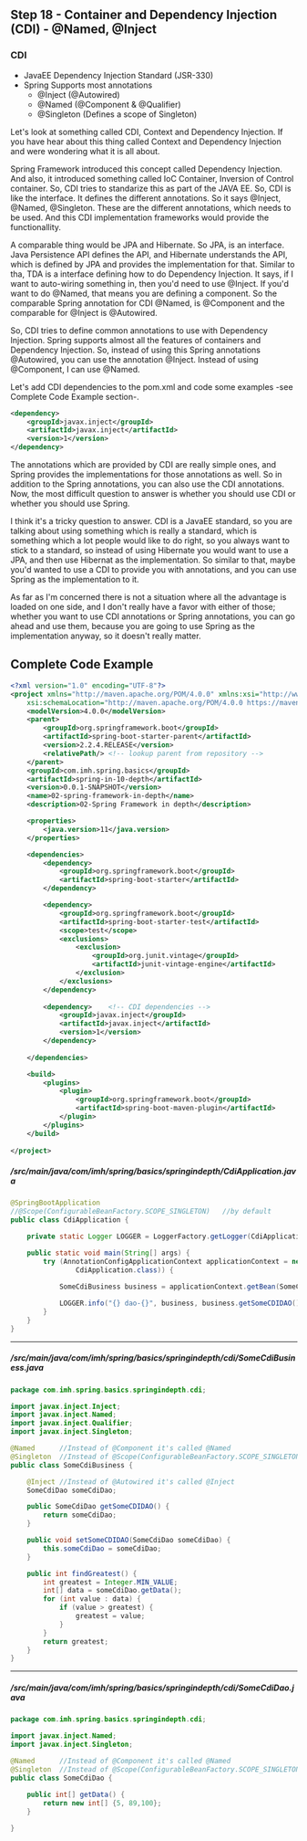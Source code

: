 ## Step 18 - Container and Dependency Injection (CDI) - @Named, @Inject

### CDI

* JavaEE Dependency Injection Standard (JSR-330)
* Spring Supports most annotations
	* @Inject (@Autowired)
	* @Named (@Component & @Qualifier)
	* @Singleton (Defines a scope of Singleton)

Let's look at something called CDI, Context and Dependency Injection. If you have hear about this thing called Context and Dependency Injection and were wondering what it is all about.

Spring Framework introduced  this concept called Dependency Injection. And also,  it introduced something called IoC Container, Inversion of Control container. So, CDI tries to  standarize this as part of the JAVA EE. So, CDI is like the interface. It defines the different annotations. So it says @Inject, @Named, @Singleton. These are the different annotations, which needs to be used. And this CDI implementation frameworks would provide the functionallity.

A comparable thing would be JPA and Hibernate. So JPA, is an interface. Java Persistence API defines the API, and Hibernate understands the API, which is defined by JPA and provides the implementation for that.  Similar to tha, TDA is a interface defining how to do Dependency Injection. It says, if I want to auto-wiring something in, then you'd need to use @Inject. If you'd want to do @Named, that means you are defining a component.  So the comparable Spring annotation for CDI @Named, is @Component and the comparable for @Inject is @Autowired.

So, CDI tries to define common annotations to use with Dependency Injection. Spring supports almost all the features of containers and Dependency Injection. So, instead of using this Spring annotations @Autowired, you can use the annotation @Inject. Instead of using @Component, I can use @Named.

Let's add CDI dependencies to the pom.xml and code some examples -see Complete Code Example section-. 

```xml
<dependency>
	<groupId>javax.inject</groupId>
	<artifactId>javax.inject</artifactId>
	<version>1</version>
</dependency>
```
The annotations which are provided by CDI are really simple ones, and Spring provides the implementations for those annotations as well. So in addition to the Spring annotations, you can also use the CDI annotations. Now, the most difficult question to answer is whether you should use CDI or whether you should use Spring. 

I think it's a tricky question to answer. CDI is a JavaEE standard, so you are talking about using something which is really a standard, which is something which a lot people would like to do right, so you always want to stick to a standard, so instead of using Hibernate you would want to use a JPA, and then use Hibernat as the implementation. So similar to that, maybe you'd wanted to use a CDI to provide you with annotations, and you can use Spring as the implementation to it. 

As far as I'm concerned there is not a situation where all the advantage is loaded on one side, and I don't really have a favor with either of those; whether you want to use CDI annotations or Spring annotations, you can go ahead and use them, because you are going to use Spring as the implementation anyway, so it doesn't really matter.


## Complete Code Example

```xml
<?xml version="1.0" encoding="UTF-8"?>
<project xmlns="http://maven.apache.org/POM/4.0.0" xmlns:xsi="http://www.w3.org/2001/XMLSchema-instance"
	xsi:schemaLocation="http://maven.apache.org/POM/4.0.0 https://maven.apache.org/xsd/maven-4.0.0.xsd">
	<modelVersion>4.0.0</modelVersion>
	<parent>
		<groupId>org.springframework.boot</groupId>
		<artifactId>spring-boot-starter-parent</artifactId>
		<version>2.2.4.RELEASE</version>
		<relativePath/> <!-- lookup parent from repository -->
	</parent>
	<groupId>com.imh.spring.basics</groupId>
	<artifactId>spring-in-10-depth</artifactId>
	<version>0.0.1-SNAPSHOT</version>
	<name>02-spring-framework-in-depth</name>
	<description>02-Spring Framework in depth</description>

	<properties>
		<java.version>11</java.version>
	</properties>

	<dependencies>
		<dependency>
			<groupId>org.springframework.boot</groupId>
			<artifactId>spring-boot-starter</artifactId>
		</dependency>

		<dependency>
			<groupId>org.springframework.boot</groupId>
			<artifactId>spring-boot-starter-test</artifactId>
			<scope>test</scope>
			<exclusions>
				<exclusion>
					<groupId>org.junit.vintage</groupId>
					<artifactId>junit-vintage-engine</artifactId>
				</exclusion>
			</exclusions>
		</dependency>
		
		<dependency> 	<!-- CDI dependencies -->
			<groupId>javax.inject</groupId>
			<artifactId>javax.inject</artifactId>
			<version>1</version>
		</dependency>
		
	</dependencies>

	<build>
		<plugins>
			<plugin>
				<groupId>org.springframework.boot</groupId>
				<artifactId>spring-boot-maven-plugin</artifactId>
			</plugin>
		</plugins>
	</build>
	
</project>
```

##### /src/main/java/com/imh/spring/basics/springindepth/CdiApplication.java

```java
@SpringBootApplication
//@Scope(ConfigurableBeanFactory.SCOPE_SINGLETON)	//by default
public class CdiApplication {

	private static Logger LOGGER = LoggerFactory.getLogger(CdiApplication.class);

	public static void main(String[] args) {
		try (AnnotationConfigApplicationContext applicationContext = new AnnotationConfigApplicationContext(
				CdiApplication.class)) {
			
			SomeCdiBusiness business = applicationContext.getBean(SomeCdiBusiness.class);

			LOGGER.info("{} dao-{}", business, business.getSomeCDIDAO());
		}
	}
}
```
---

##### /src/main/java/com/imh/spring/basics/springindepth/cdi/SomeCdiBusiness.java

```java
package com.imh.spring.basics.springindepth.cdi;

import javax.inject.Inject;
import javax.inject.Named;
import javax.inject.Qualifier;
import javax.inject.Singleton;

@Named		//Instead of @Component it's called @Named
@Singleton	//Instead of @Scope(ConfigurableBeanFactory.SCOPE_SINGLETON) it's called @Singleton
public class SomeCdiBusiness {

	@Inject	//Instead of @Autowired it's called @Inject
	SomeCdiDao someCdiDao;

	public SomeCdiDao getSomeCDIDAO() {
		return someCdiDao;
	}

	public void setSomeCDIDAO(SomeCdiDao someCdiDao) {
		this.someCdiDao = someCdiDao;
	}

	public int findGreatest() {
		int greatest = Integer.MIN_VALUE;
		int[] data = someCdiDao.getData();
		for (int value : data) {
			if (value > greatest) {
				greatest = value;
			}
		}
		return greatest;
	}
}
```
---

##### /src/main/java/com/imh/spring/basics/springindepth/cdi/SomeCdiDao.java

```java
package com.imh.spring.basics.springindepth.cdi;

import javax.inject.Named;
import javax.inject.Singleton;

@Named		//Instead of @Component it's called @Named
@Singleton	//Instead of @Scope(ConfigurableBeanFactory.SCOPE_SINGLETON) it's called @Singleton
public class SomeCdiDao {
	
	public int[] getData() {
		return new int[] {5, 89,100};
	}

}
```